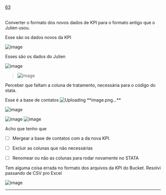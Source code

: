 [63](https://github.com/guilhermeprokisch/ideias/issues/63) 
###### 

Converter o formato dos novos dados de KPI para o formato antigo que o Julien usou.




Esse são os dados novos da KPI

![image](https://user-images.githubusercontent.com/12011070/92929797-8326ba80-f417-11ea-8547-dae68517c438.png)


Esses são os dados do Julien

![image](https://user-images.githubusercontent.com/12011070/92930206-25df3900-f418-11ea-9e3a-29c18b281768.png)



> ![image](https://user-images.githubusercontent.com/12011070/92929797-8326ba80-f417-11ea-8547-dae68517c438.png)

Perceber que faltam a coluna de tratamento, necessária para o código do stata.


Esse é a base de contatos 
![Uploading **image.png…](Uploading-**image.png…)**

![image](https://user-images.githubusercontent.com/12011070/92930786-eb29d080-f418-11ea-9cf3-3765f301d1c4.png)

![image](https://user-images.githubusercontent.com/12011070/92930813-f3820b80-f418-11ea-9abd-5b8db69fb497.png)
![image](https://user-images.githubusercontent.com/12011070/92930830-f7ae2900-f418-11ea-8daa-f93a2e317438.png)


Acho que tenho que 
- [ ] Mergear a base de contatos com a da nova KPI.
- [ ] Excluir as colunas que não necessárias
- [ ] Renomear ou não as colunas para rodar novamente no STATA


Tem alguma coisa errada no formato dos arquivos da KPI do Bucket. Resolvi passando de CSV pro Excel


![image](https://user-images.githubusercontent.com/12011070/92935619-668e8080-f41f-11ea-8c67-1e1426d18b2e.png)

-------------------------------------------------------------------------------

